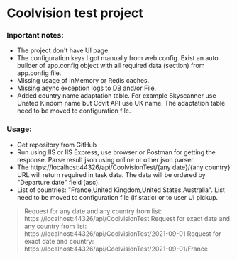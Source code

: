 ﻿# Coolvision test project

### Inportant notes:
- The project don't have UI page.
- The configuration keys I got manually from web.config. Exist an auto builder of app.config object with all required data (section) from app.config file.
- Missing usage of InMemory or Redis caches.
- Missing async exception logs to DB and/or File.
- Added country name adaptation table. For example Skyscanner use Unated Kindom name but Covit API use UK name. The adaptation table need to be moved to configuration file.

### Usage:
- Get repository from GitHub
- Run using IIS or IIS Express, use browser or Postman for getting the response. Parse result json using online or other json parser.
- The https://localhost:44326/api/CoolvisionTest/{any date}/{any country} URL will return required in task data. The data will be ordered by "Departure date" field (asc).
- List of countries: "France,United Kingdom,United States,Australia". List need to be moved to configuration file (if static) or to user UI pickup.
>Request for any date and any country from list: https://localhost:44326/api/CoolvisionTest
Request for exact date and any country from list: https://localhost:44326/api/CoolvisionTest/2021-09-01
Request for exact date and country: https://localhost:44326/api/CoolvisionTest/2021-09-01/France
